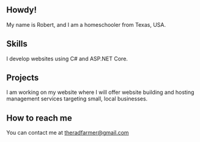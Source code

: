## Howdy!
My name is Robert, and I am a homeschooler from Texas, USA.

## Skills
I develop websites using C# and ASP.NET Core.

## Projects
I am working on my website where I will offer website building and hosting management services targeting small, local businesses.

## How to reach me
You can contact me at [theradfarmer@gmail.com](mailto:theradfarmer@gmail.com)

<!--
**theRADfarmer/theRADfarmer** is a ✨ _special_ ✨ repository because its `README.md` (this file) appears on your GitHub profile.

Here are some ideas to get you started:

- 🔭 I’m currently working on ...
- 🌱 I’m currently learning ...
- 👯 I’m looking to collaborate on ...
- 🤔 I’m looking for help with ...
- 💬 Ask me about ...
- 📫 How to reach me: ...
- 😄 Pronouns: ...
- ⚡ Fun fact: ...
-->
